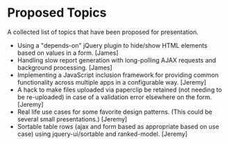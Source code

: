 Proposed Topics
================

A collected list of topics that have been proposed for presentation.

* Using a "depends-on" jQuery plugin to hide/show HTML elements based on values in a form. [James]
* Handling slow report generation with long-polling AJAX requests and background processing. [James]
* Implementing a JavaScript inclusion framework for providing common functionality across multiple apps in a configurable way. [Jeremy]
* A hack to make files uploaded via paperclip be retained (not needing to be re-uploaded) in case of a validation error elsewhere on the form. [Jeremy]
* Real life use cases for some favorite design patterns. (This could be several small presentations.) [Jeremy]
* Sortable table rows (ajax and form based as appropriate based on use case) using jquery-ui/sortable and ranked-model. [Jeremy]
